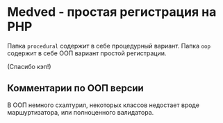 # Medved - простая регистрация на PHP

Папка `procedural` содержит в себе процедурный вариант.
Папка `oop` содержит в себе ООП вариант простой регистрации.

(Спасибо кэп!)

## Комментарии по ООП версии

В ООП немного схалтурил, некоторых классов недостает вроде маршуртизатора, или полноценного валидатора.